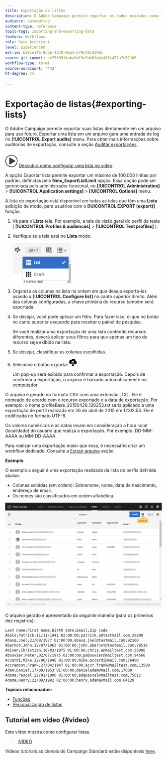 ```yaml
---
title: Exportação de listas
description: O Adobe Campaign permite exportar os dados exibidos como listas de uma tela de visão geral diretamente em um arquivo para uso futuro.
audience: automating
content-type: reference
topic-tags: importing-and-exporting-data
feature: Workflows
role: Data Architect
level: Experienced
exl-id: b39ce1f6-0c5b-4270-86a1-b79c49cd199c
source-git-commit: ee7539914aba9df9e7d46144e437c477a7e52168
workflow-type: tm+mt
source-wordcount: '443'
ht-degree: 7%

---
```


# Exportação de listas{#exporting-lists}

O Adobe Campaign permite exportar suas listas diretamente em um arquivo para uso futuro. Exportar uma lista em um arquivo gera uma entrada de log no **[!UICONTROL Export audits]** menu. Para obter mais informações sobre auditorias de exportação, consulte a seção [Auditar exportações](../../administration/using/auditing-export-logs.md).

![](assets/do-not-localize/how-to-video.png) [Descubra como configurar uma lista no vídeo](#video)

A opção Exportar lista permite exportar um máximo de 100.000 linhas por padrão, definidas pelo **Nms_ExportListLimit** opção. Essa opção pode ser gerenciada pelo administrador funcional, no **[!UICONTROL Administration]** > **[!UICONTROL Application settings]** > **[!UICONTROL Options]** menu.

A lista de exportação está disponível em todas as telas que têm uma **Lista** exibição de modo, para usuários com o **[!UICONTROL EXPORT (export)]** função.

1. Vá para o **Lista** tela. Por exemplo, a tela de visão geral do perfil de teste ( **[!UICONTROL Profiles & audiences]** > **[!UICONTROL Test profiles]** ).
1. Verifique se a tela está no **Lista** modo.

   ![](assets/export_list_mode_switch.png)

1. Organize as colunas na lista na ordem em que deseja exportá-las usando a **[!UICONTROL Configure list]** no canto superior direito. Além das colunas configuradas, a chave primária do recurso também será exportada.
1. Se desejar, você pode aplicar um filtro. Para fazer isso, clique no botão no canto superior esquerdo para mostrar o painel de pesquisa.

   Se você realizar uma exportação de uma lista contendo recursos diferentes, deverá aplicar seus filtros para que apenas um tipo de recurso seja exibido na lista.

1. Se desejar, classifique as colunas escolhidas.
1. Selecione o botão exportar ![](assets/exportlistbutton.png).

   Um pop-up será exibido para confirmar a exportação. Depois de confirmar a exportação, o arquivo é baixado automaticamente no computador.

O arquivo é gerado no formato CSV com uma extensão .TXT. Ele é nomeado de acordo com o recurso exportado e a data de exportação. Por exemplo: o nome profileBase_20150426_120253.txt seria aplicado a uma exportação de perfil realizada em 26 de abril de 2015 em 12:02:53. Ele é codificado no formato UTF-8.

Os valores numéricos e as datas levam em consideração a hora local (localidade) do usuário que realiza a exportação. Por exemplo: DD-MM-AAAA ou MM-DD-AAAA.

Para realizar uma exportação maior que essa, é necessário criar um workflow dedicado. Consulte a [Extrair arquivo](../../automating/using/extract-file.md) seção.

**Exemplo**

O exemplo a seguir é uma exportação realizada da lista de perfis definida abaixo:

* Colunas exibidas (em ordem): Sobrenome, nome, data de nascimento, endereço de email.
* Os nomes são classificados em ordem alfabética.

![](assets/export_list_example1.png)

O arquivo gerado é apresentado da seguinte maneira (para os primeiros dez registros):

```
Last name;First name;Birth date;Email;Zip code
Abalo;Patrick;11/11/1941 02:00:00;patrick.a@testmail.com;29200
Abasq;Joel;21/08/1977 02:00:00;abasq.joel@testmail.com;92160
Abernot;John;12/07/1963 01:00:00;john.abernot@testmail.com;78510
Abiven;Christian;16/03/1975 01:00:00;chris.a@mailtest.com;35000
Abouvier;Peter;02/07/1975 01:00:00;pabouvier@mailtest.com;94560
Accardi;Mike;22/06/1948 01:00:00;mike.accardi@mail.com;76400
Accremont;Frank;27/04/1947 01:00:00;accr.frank@mailtest.com;13500
Adam;Daniel;17/09/1953 01:00:00;danieladam@mail.com;17000
Adama;Pascal;22/01/1990 01:00:00;adapascal@mailtest.com;75012
Adama;Henry;22/09/1992 02:00:00;henry.adama@mail.com;64120
```

**Tópicos relacionados:**

* [Funções](../../administration/using/list-of-roles.md)
* [Personalização de listas](../../start/using/customizing-lists.md)

## Tutorial em vídeo {#video}

Este vídeo mostra como configurar listas.

>[!VIDEO](https://video.tv.adobe.com/v/25288/?quality=12)

Vídeos tutoriais adicionais do Campaign Standard estão disponíveis [here](https://experienceleague.adobe.com/docs/campaign-standard-learn/tutorials/overview.html?lang=pt-BR).
